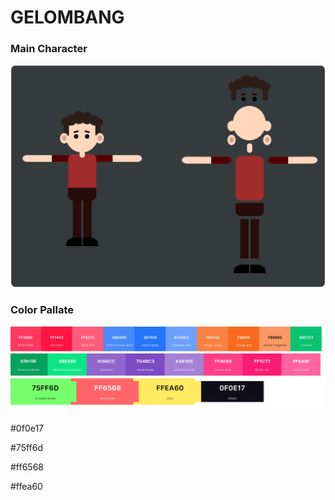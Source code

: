 # GELOMBANG

### Main Character
![](https://github.com/iansyahr/ManimProject/raw/main/Gelombang/character.png)

### Color Pallate
![](https://github.com/iansyahr/ManimProject/raw/main/Gelombang/gambar.png)

#0f0e17

#75ff6d

#ff6568

#ffea60
